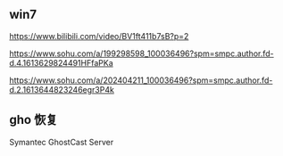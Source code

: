 
## win7 

https://www.bilibili.com/video/BV1ft411b7sB?p=2

https://www.sohu.com/a/199298598_100036496?spm=smpc.author.fd-d.4.1613629824491HFfaPKa

https://www.sohu.com/a/202404211_100036496?spm=smpc.author.fd-d.2.1613644823246egr3P4k



## gho 恢复

Symantec GhostCast Server
